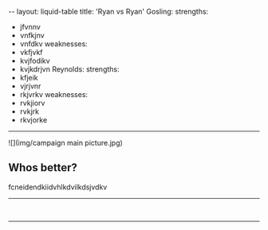 --
layout: liquid-table
title: 'Ryan vs Ryan'
Gosling:
  strengths:
  - jfvnnv
  - vnfkjnv
  - vnfdkv
  weaknesses: 
  - vkfjvkf
  - kvjfodikv
  - kvjkdrjvn
Reynolds:
  strengths: 
  - kfjeik
  - vjrjvnr
  - rkjvrkv
  weaknesses: 
  - rvkjiorv
  - rvkjrk
  - rkvjorke
---




![](img/campaign main picture.jpg)  


## Whos better?

fcneidendkiidvhlkdvilkdsjvdkv
<br>


---
     
<br>

<div class="lt-section-01" markdown="1">

<style>
  .lt-section-01 h{
    fontsize: 25 px;
    font-family: cursive;
    color:  #588c7e;
    }
 </style>

<hr>
